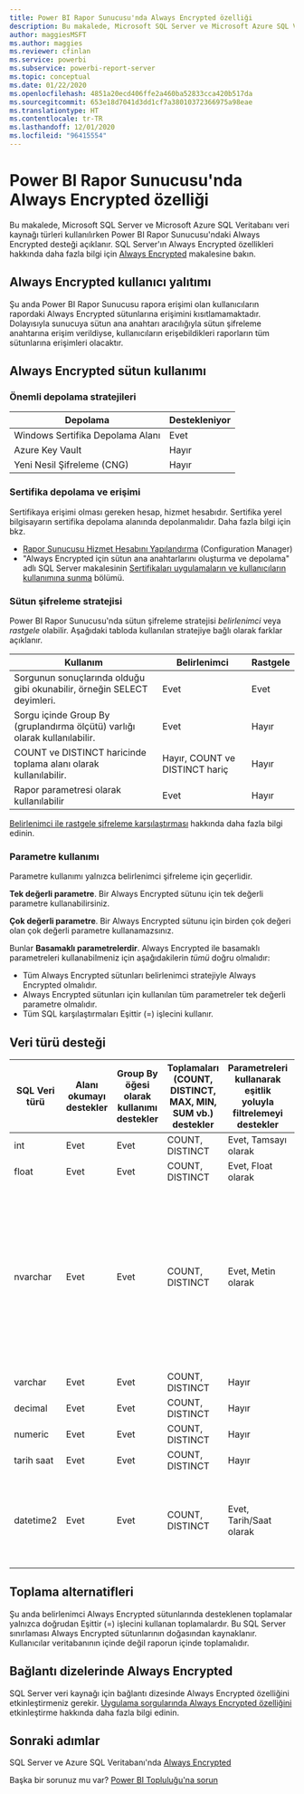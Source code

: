 ```yaml
---
title: Power BI Rapor Sunucusu'nda Always Encrypted özelliği
description: Bu makalede, Microsoft SQL Server ve Microsoft Azure SQL Veritabanı veri kaynağı türleri kullanılırken Power BI Rapor Sunucusu'ndaki Always Encrypted desteği açıklanır.
author: maggiesMSFT
ms.author: maggies
ms.reviewer: cfinlan
ms.service: powerbi
ms.subservice: powerbi-report-server
ms.topic: conceptual
ms.date: 01/22/2020
ms.openlocfilehash: 4851a20ecd406ffe2a460ba52833cca420b517da
ms.sourcegitcommit: 653e18d7041d3dd1cf7a38010372366975a98eae
ms.translationtype: HT
ms.contentlocale: tr-TR
ms.lasthandoff: 12/01/2020
ms.locfileid: "96415554"
---
```

# <a name="always-encrypted-in-power-bi-report-server"></a>Power BI Rapor Sunucusu'nda Always Encrypted özelliği

Bu makalede, Microsoft SQL Server ve Microsoft Azure SQL Veritabanı veri kaynağı türleri kullanılırken Power BI Rapor Sunucusu'ndaki Always Encrypted desteği açıklanır. SQL Server'ın Always Encrypted özellikleri hakkında daha fazla bilgi için [Always Encrypted](/sql/relational-databases/security/encryption/always-encrypted-database-engine) makalesine bakın.

## <a name="always-encrypted-user-isolation"></a>Always Encrypted kullanıcı yalıtımı

Şu anda Power BI Rapor Sunucusu rapora erişimi olan kullanıcıların rapordaki Always Encrypted sütunlarına erişimini kısıtlamamaktadır.  Dolayısıyla sunucuya sütun ana anahtarı aracılığıyla sütun şifreleme anahtarına erişim verildiyse, kullanıcıların erişebildikleri raporların tüm sütunlarına erişimleri olacaktır.

## <a name="always-encrypted-column-usage"></a>Always Encrypted sütun kullanımı

### <a name="key-storage-strategies"></a>Önemli depolama stratejileri

|Depolama  |Destekleniyor  |
|---------|---------|
|Windows Sertifika Depolama Alanı | Evet |
|Azure Key Vault | Hayır |
| Yeni Nesil Şifreleme (CNG) | Hayır |

### <a name="certificate-storage-and-access"></a>Sertifika depolama ve erişimi

Sertifikaya erişimi olması gereken hesap, hizmet hesabıdır. Sertifika yerel bilgisayarın sertifika depolama alanında depolanmalıdır. Daha fazla bilgi için bkz.

- [Rapor Sunucusu Hizmet Hesabını Yapılandırma](/sql/reporting-services/install-windows/configure-the-report-server-service-account-ssrs-configuration-manager) (Configuration Manager)
- "Always Encrypted için sütun ana anahtarlarını oluşturma ve depolama" adlı SQL Server makalesinin [Sertifikaları uygulamaların ve kullanıcıların kullanımına sunma](/sql/relational-databases/security/encryption/create-and-store-column-master-keys-always-encrypted#making-certificates-available-to-applications-and-users) bölümü.

### <a name="column-encryption-strategy"></a>Sütun şifreleme stratejisi

Power BI Rapor Sunucusu'nda sütun şifreleme stratejisi *belirlenimci* veya *rastgele* olabilir. Aşağıdaki tabloda kullanılan stratejiye bağlı olarak farklar açıklanır.

|Kullanım  |Belirlenimci  |Rastgele  |
|---------|---------|---------|
|Sorgunun sonuçlarında olduğu gibi okunabilir, örneğin SELECT deyimleri. | Evet  | Evet  |
|Sorgu içinde Group By (gruplandırma ölçütü) varlığı olarak kullanılabilir. | Evet | Hayır |
|COUNT ve DISTINCT haricinde toplama alanı olarak kullanılabilir. | Hayır, COUNT ve DISTINCT hariç | Hayır |
|Rapor parametresi olarak kullanılabilir | Evet | Hayır |

[Belirlenimci ile rastgele şifreleme karşılaştırması](/sql/relational-databases/security/encryption/always-encrypted-database-engine#selecting--deterministic-or-randomized-encryption) hakkında daha fazla bilgi edinin.

### <a name="parameter-usage"></a>Parametre kullanımı

Parametre kullanımı yalnızca belirlenimci şifreleme için geçerlidir.

**Tek değerli parametre**.  Bir Always Encrypted sütunu için tek değerli parametre kullanabilirsiniz.

**Çok değerli parametre**. Bir Always Encrypted sütunu için birden çok değeri olan çok değerli parametre kullanamazsınız.

Bunlar **Basamaklı parametrelerdir**. Always Encrypted ile basamaklı parametreleri kullanabilmeniz için aşağıdakilerin *tümü* doğru olmalıdır:

- Tüm Always Encrypted sütunları belirlenimci stratejiyle Always Encrypted olmalıdır.
- Always Encrypted sütunları için kullanılan tüm parametreler tek değerli parametre olmalıdır.
- Tüm SQL karşılaştırmaları Eşittir (=) işlecini kullanır.

## <a name="datatype-support"></a>Veri türü desteği

| SQL Veri türü | Alanı okumayı destekler | Group By öğesi olarak kullanımı destekler | Toplamaları (COUNT, DISTINCT, MAX, MIN, SUM vb.) destekler | Parametreleri kullanarak eşitlik yoluyla filtrelemeyi destekler | Notlar |
| --- | --- | --- | --- | --- | --- |
| int | Evet | Evet | COUNT, DISTINCT | Evet, Tamsayı olarak |   |
| float | Evet | Evet | COUNT, DISTINCT | Evet, Float olarak |   |
| nvarchar | Evet | Evet | COUNT, DISTINCT | Evet, Metin olarak | Belirlenimci şifrelemede, karakter sütunları için binary2 sıralama düzeninde bir sütun harmanlama kullanılmalıdır. Ayrıntılar için SQL Server [Always Encrypted](/sql/relational-databases/security/encryption/always-encrypted-database-engine#selecting--deterministic-or-randomized-encryption) makalesine bakın.  |
| varchar | Evet | Evet | COUNT, DISTINCT | Hayır |   |
| decimal | Evet | Evet | COUNT, DISTINCT | Hayır |   |
| numeric | Evet | Evet | COUNT, DISTINCT | Hayır |   |
| tarih saat | Evet | Evet | COUNT, DISTINCT | Hayır |   |
| datetime2 | Evet | Evet | COUNT, DISTINCT | Evet, Tarih/Saat olarak | Sütunun milisaniye duyarlığı yoksa (diğer bir deyişle datetime2(0) değilse) desteklenir |

## <a name="aggregation-alternatives"></a>Toplama alternatifleri

Şu anda belirlenimci Always Encrypted sütunlarında desteklenen toplamalar yalnızca doğrudan Eşittir (=) işlecini kullanan toplamalardır. Bu SQL Server sınırlaması Always Encrypted sütunlarının doğasından kaynaklanır. Kullanıcılar veritabanının içinde değil raporun içinde toplamalıdır.

## <a name="always-encrypted-in-connection-strings"></a>Bağlantı dizelerinde Always Encrypted

SQL Server veri kaynağı için bağlantı dizesinde Always Encrypted özelliğini etkinleştirmeniz gerekir. [Uygulama sorgularında Always Encrypted özelliğini](/sql/relational-databases/security/encryption/develop-using-always-encrypted-with-net-framework-data-provider#enabling-always-encrypted-for-application-queries) etkinleştirme hakkında daha fazla bilgi edinin.

## <a name="next-steps"></a>Sonraki adımlar

SQL Server ve Azure SQL Veritabanı'nda [Always Encrypted](/sql/relational-databases/security/encryption/always-encrypted-database-engine)

Başka bir sorunuz mu var? [Power BI Topluluğu'na sorun](https://community.powerbi.com/)